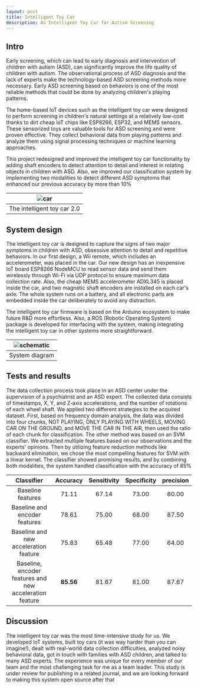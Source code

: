 ```yaml
---
layout: post
title: Intelligent Toy Car
description: An Intelligent Toy Car for Autism Screening
---
```


## Intro
Early screening, which can lead to early diagnosis and intervention of children with autism (ASD), can significantly improve the life quality of children with autism. The observational process of ASD diagnosis and the lack of experts make the technology-based ASD screening methods more necessary. Early ASD screening based on behaviors is one of the most reliable methods that could be done by analyzing children's playing patterns.

The home-based IoT devices such as the intelligent toy car were designed to perform screening in children's natural settings at a relatively low-cost thanks to dirt cheap IoT chips like ESP8266, ESP32, and MEMS sensors. These sensorized toys are valuable tools for ASD screening and were proven effective. They collect behavioral data from playing patterns and analyze them using signal processing techniques or machine learning approaches.

This project redesigned and improved the intelligent toy car functionality by adding shaft encoders to detect attention to detail and interest in rotating objects in children with ASD. Also, we improved our classification system by implementing two modalities to detect different ASD symptoms that enhanced our previous accuracy by more than 10%

|![car](https://bijanmehr.github.io/assets/intelligent_car/car_axis.png)|
|:-:|
|The intelligent toy car 2.0|

## System design
The intelligent toy car is designed to capture the signs of two major symptoms in children with ASD, obsessive attention to detail and repetitive behaviors. In our first design, a Wii remote, which includes an accelerometer, was placed in the car. Our new design has an inexpensive IoT board ESP8266 NodeMCU to read sensor data and send them wirelessly through Wi-Fi via UDP protocol to ensure maximum data collection rate. Also, the cheap MEMS accelerometer ADXL345 is placed inside the car, and two magnetic shaft encoders are installed on each car's axle. The whole system runs on a battery, and all electronic parts are embedded inside the car deliberately to avoid any distraction.

The intelligent toy car firmware is based on the Arduino ecosystem to make future R&D more effortless. Also, a ROS (Robotic Operating System) package is developed for interfacing with the system, making integrating the intelligent toy car in other systems more straightforward.

|![schematic](https://bijanmehr.github.io/assets/intelligent_car/car_diagram.png)|
|:-:|
|System diagram|

## Tests and results
The data collection process took place in an ASD center under the supervision of a psychiatrist and an ASD expert. The collected data consists of timestamps, X, Y, and Z-axis accelerations, and the number of rotations of each wheel shaft.
We applied two different strategies to the acquired dataset. First, based on frequency domain analysis, the data was divided into four chunks, NOT PLAYING, ONLY PLAYING WITH WHEELS, MOVING CAR ON THE GROUND, and MOVE THE CAR IN THE AIR, then used the ratio of each chunk for classification. The other method was based on an SVM classifier. We extracted multiple features based on our observations and the experts' opinions. Then by utilizing feature reduction methods like backward elimination, we chose the most compelling features for SVM with a linear kernel. The classifier showed promising results, and by combining both modalities, the system handled classification with the accuracy of 85%


|                      **Classifier**                     | **Accuracy** | **Sensitivity** | **Specificity** | **precision** |
|:-------------------------------------------------------:|:------------:|:---------------:|:---------------:|:-------------:|
|                    Baseline features                    |     71.11    |      67.14      |      73.00      |     80.00     |
|              Baseline and encoder features              |     78.61    |      75.00      |      68.00      |     87.50     |
|          Baseline and new acceleration feature          |     75.83    |      65.48      |      77.00      |     64.00     |
| Baseline, encoder features and new acceleration feature |   **85.56**  |      81.67      |      81.00      |     87.67     |


## Discussion
The intelligent toy car was the most time-intensive study for us. We developed IoT systems, built toy cars (it was way harder than you can imagine!), dealt with real-world data collection difficulties, analyzed noisy behavioral data, got in touch with families with ASD children, and talked to many ASD experts. The experience was unique for every member of our team and the most challenging task for me as a team leader.
This study is under review for publishing in a related journal, and we are looking forward to making this system open source after that
